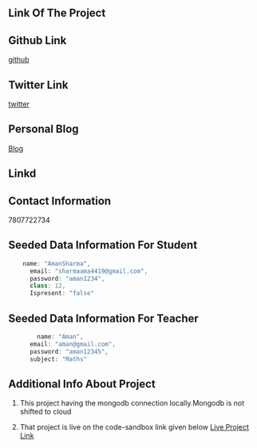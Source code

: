 ## Link Of The Project

## Github Link

[github](https://github.com/AmanSharma4419/Attendence-Application)

## Twitter Link

[twitter](https://twitter.com/amansharma214)

## Personal Blog

[Blog](https://amansharmablog.netlify.com/)

## Linkd

## Contact Information

7807722734

## Seeded Data Information For Student

```js
    name: "AmanSharma",
      email: "sharmaama4419@gmail.com",
      password: "aman1234",
      class: 12,
      Ispresent: "false"
```

## Seeded Data Information For Teacher

```js
        name: "Aman",
      email: "aman@gmail.com",
      password: "aman12345",
      subject: "Maths"
```

## Additional Info About Project

1. This project having the mongodb connection locally.Mongodb is not shifted to cloud

2. That project is live on the code-sandbox link given below
[Live Project Link](https://codesandbox.io/s/github/AmanSharma4419/Attendence-Application)